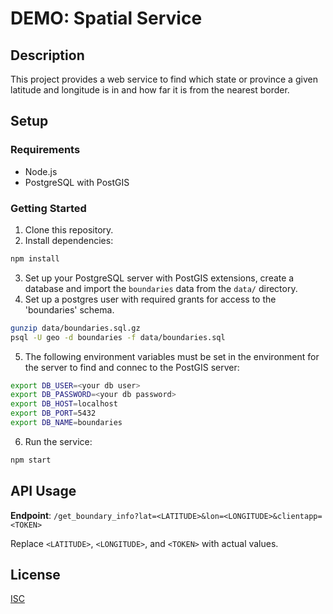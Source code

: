 # DEMO: Spatial Service

## Description
This project provides a web service to find which state or province a given latitude and longitude is in and how far it is from the nearest border.

## Setup

### Requirements
- Node.js
- PostgreSQL with PostGIS

### Getting Started

1. Clone this repository.
2. Install dependencies:
```bash
npm install
```
3. Set up your PostgreSQL server with PostGIS extensions, create a database and import the `boundaries` data from the `data/` directory.
4. Set up a postgres user with required grants for access to the 'boundaries' schema.
```bash
gunzip data/boundaries.sql.gz
psql -U geo -d boundaries -f data/boundaries.sql

```

5. The following environment variables must be set in the environment for the server to find and connec to the PostGIS server:
```bash
export DB_USER=<your db user>
export DB_PASSWORD=<your db password>
export DB_HOST=localhost
export DB_PORT=5432
export DB_NAME=boundaries
```

6. Run the service:
```bash
npm start
```

## API Usage

**Endpoint**: `/get_boundary_info?lat=<LATITUDE>&lon=<LONGITUDE>&clientapp=<TOKEN>`

Replace `<LATITUDE>`, `<LONGITUDE>`, and `<TOKEN>` with actual values.

## License

[ISC](./LICENSE)
